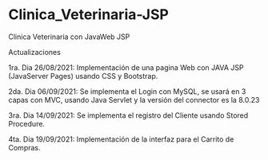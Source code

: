 # Clinica_Veterinaria-JSP
Clinica Veterinaria con JavaWeb JSP

Actualizaciones

1ra. Dia 26/08/2021:
Implementación de una pagina Web con JAVA JSP (JavaServer Pages) usando CSS y Bootstrap.

2da. Dia 06/09/2021:
Se implementa el Login con MySQL, se usará en 3 capas con MVC, usando Java Servlet y la versión del connector es la 8.0.23

3ra. Dia 14/09/2021:
Se implementa el registro del Cliente usando Stored Procedure.

4ta. Dia 19/09/2021:
Implementación de la interfaz para el Carrito de Compras.
